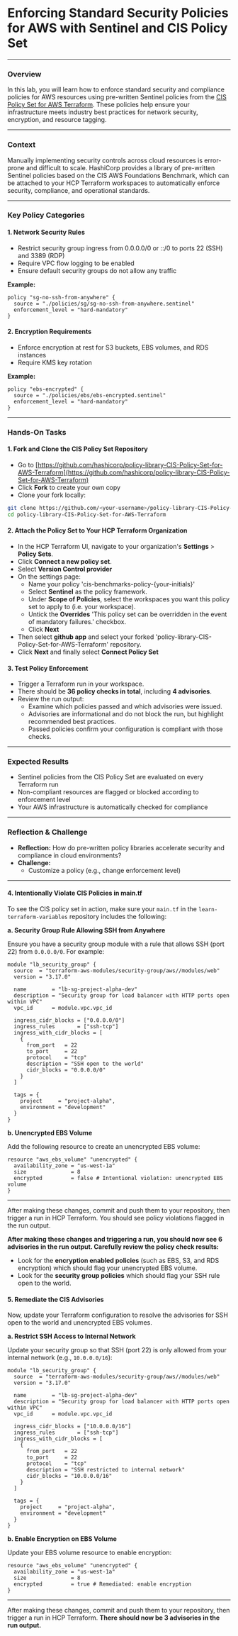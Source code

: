 # Enforcing Standard Security Policies for AWS with Sentinel and CIS Policy Set

---

### Overview

In this lab, you will learn how to enforce standard security and compliance policies for AWS resources using pre-written Sentinel policies from the [CIS Policy Set for AWS Terraform](https://github.com/hashicorp/policy-library-CIS-Policy-Set-for-AWS-Terraform). These policies help ensure your infrastructure meets industry best practices for network security, encryption, and resource tagging.

---

### Context

Manually implementing security controls across cloud resources is error-prone and difficult to scale. HashiCorp provides a library of pre-written Sentinel policies based on the CIS AWS Foundations Benchmark, which can be attached to your HCP Terraform workspaces to automatically enforce security, compliance, and operational standards.

---

### Key Policy Categories

#### 1. Network Security Rules
- Restrict security group ingress from 0.0.0.0/0 or ::/0 to ports 22 (SSH) and 3389 (RDP)
- Require VPC flow logging to be enabled
- Ensure default security groups do not allow any traffic

**Example:**
```hcl
policy "sg-no-ssh-from-anywhere" {
  source = "./policies/sg/sg-no-ssh-from-anywhere.sentinel"
  enforcement_level = "hard-mandatory"
}
```

#### 2. Encryption Requirements
- Enforce encryption at rest for S3 buckets, EBS volumes, and RDS instances
- Require KMS key rotation

**Example:**
```hcl
policy "ebs-encrypted" {
  source = "./policies/ebs/ebs-encrypted.sentinel"
  enforcement_level = "hard-mandatory"
}
```

---

### Hands-On Tasks

#### 1. Fork and Clone the CIS Policy Set Repository
- Go to [https://github.com/hashicorp/policy-library-CIS-Policy-Set-for-AWS-Terraform](https://github.com/hashicorp/policy-library-CIS-Policy-Set-for-AWS-Terraform)
- Click **Fork** to create your own copy
- Clone your fork locally:
```sh
git clone https://github.com/<your-username>/policy-library-CIS-Policy-Set-for-AWS-Terraform.git
cd policy-library-CIS-Policy-Set-for-AWS-Terraform
```

#### 2. Attach the Policy Set to Your HCP Terraform Organization
- In the HCP Terraform UI, navigate to your organization's **Settings** > **Policy Sets**.
- Click **Connect a new policy set**.
- Select **Version Control provider**
- On the settings page:
  - Name your policy 'cis-benchmarks-policy-{your-initials}'
  - Select **Sentinel** as the policy framework.
  - Under **Scope of Policies**, select the workspaces you want this policy set to apply to (i.e. your workspace).
  - Untick the **Overrides** 'This policy set can be overridden in the event of mandatory failures.' checkbox.
  - Click **Next**
- Then select **github app** and select your forked 'policy-library-CIS-Policy-Set-for-AWS-Terraform' repository.
- Click **Next** and finally select **Connect Policy Set**

#### 3. Test Policy Enforcement
- Trigger a Terraform run in your workspace.
- There should be **36 policy checks in total**, including **4 advisories**.
- Review the run output:
  - Examine which policies passed and which advisories were issued.
  - Advisories are informational and do not block the run, but highlight recommended best practices.
  - Passed policies confirm your configuration is compliant with those checks.

---

### Expected Results
- Sentinel policies from the CIS Policy Set are evaluated on every Terraform run
- Non-compliant resources are flagged or blocked according to enforcement level
- Your AWS infrastructure is automatically checked for compliance

---

### Reflection & Challenge
- **Reflection:** How do pre-written policy libraries accelerate security and compliance in cloud environments?
- **Challenge:**
  - Customize a policy (e.g., change enforcement level)

---

#### 4. Intentionally Violate CIS Policies in main.tf

To see the CIS policy set in action, make sure your `main.tf` in the `learn-terraform-variables` repository includes the following:

**a. Security Group Rule Allowing SSH from Anywhere**

Ensure you have a security group module with a rule that allows SSH (port 22) from `0.0.0.0/0`. For example:

```hcl
module "lb_security_group" {
  source  = "terraform-aws-modules/security-group/aws//modules/web"
  version = "3.17.0"

  name        = "lb-sg-project-alpha-dev"
  description = "Security group for load balancer with HTTP ports open within VPC"
  vpc_id      = module.vpc.vpc_id

  ingress_cidr_blocks = ["0.0.0.0/0"]
  ingress_rules       = ["ssh-tcp"]
  ingress_with_cidr_blocks = [
    {
      from_port   = 22
      to_port     = 22
      protocol    = "tcp"
      description = "SSH open to the world"
      cidr_blocks = "0.0.0.0/0"
    }
  ]

  tags = {
    project     = "project-alpha",
    environment = "development"
  }
}
```

**b. Unencrypted EBS Volume**

Add the following resource to create an unencrypted EBS volume:

```hcl
resource "aws_ebs_volume" "unencrypted" {
  availability_zone = "us-west-1a"
  size              = 8
  encrypted         = false # Intentional violation: unencrypted EBS volume
}
```

---

After making these changes, commit and push them to your repository, then trigger a run in HCP Terraform. You should see policy violations flagged in the run output.

**After making these changes and triggering a run, you should now see 6 advisories in the run output. Carefully review the policy check results:**
- Look for the **encryption enabled policies** (such as EBS, S3, and RDS encryption) which should flag your unencrypted EBS volume.
- Look for the **security group policies** which should flag your SSH rule open to the world.

#### 5. Remediate the CIS Advisories

Now, update your Terraform configuration to resolve the advisories for SSH open to the world and unencrypted EBS volumes.

**a. Restrict SSH Access to Internal Network**

Update your security group so that SSH (port 22) is only allowed from your internal network (e.g., `10.0.0.0/16`):

```hcl
module "lb_security_group" {
  source  = "terraform-aws-modules/security-group/aws//modules/web"
  version = "3.17.0"

  name        = "lb-sg-project-alpha-dev"
  description = "Security group for load balancer with HTTP ports open within VPC"
  vpc_id      = module.vpc.vpc_id

  ingress_cidr_blocks = ["10.0.0.0/16"]
  ingress_rules       = ["ssh-tcp"]
  ingress_with_cidr_blocks = [
    {
      from_port   = 22
      to_port     = 22
      protocol    = "tcp"
      description = "SSH restricted to internal network"
      cidr_blocks = "10.0.0.0/16"
    }
  ]

  tags = {
    project     = "project-alpha",
    environment = "development"
  }
}
```

**b. Enable Encryption on EBS Volume**

Update your EBS volume resource to enable encryption:

```hcl
resource "aws_ebs_volume" "unencrypted" {
  availability_zone = "us-west-1a"
  size              = 8
  encrypted         = true # Remediated: enable encryption
}
```

---

After making these changes, commit and push them to your repository, then trigger a run in HCP Terraform. **There should now be 3 advisories in the run output.**
